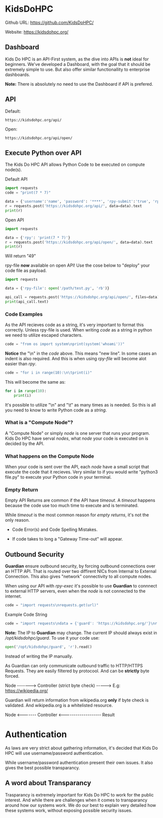 # KidsDoHPC

Github URL: https://github.com/KidsDoHPC/

Website: https://kidsdohpc.org/

## Dashboard

Kids Do HPC is an API-First system, as the dive into APIs is **not** ideal for beginners.
We've developed a Dashboard, with the goal that it should be extremely simple to use.
But also offer similar functionallity to enterprise dashboards.

**Note:** There is absolutely no need to use the Dashboard if API is prefered.

## API

Default: 

```
https://kidsdohpc.org/api/
```

Open:

```
https://kidsdohpc.org/api/open/
```

## Execute Python over API
The Kids Do HPC API allows Python Code to be executed on compute node(s).

Default API

```python
import requests
code = "print(7 * 7)"

data = {'username':'name', 'password': '****', 'rpy-submit':'true', 'rpy': code, 'rpy-exec':'true'}
r = requests.post('https://kidsdohpc.org/api/', data=data).text
print(r)
```

Open API

```python
import requests

data = {'rpy': 'print(7 * 7)'}
r = requests.post('https://kidsdohpc.org/api/open/', data=data).text
print(r)
```

Will return "49"

rpy-file **now** available on open API! Use the cose below to "deploy" your code file as payload.

```python
import requests

data = {'rpy-file': open('/path/test.py', 'rb')}

api_call = requests.post('https://kidsdohpc.org/api/open/', files=data)
print(api_call.text)

```


### Code Examples
As the API recieves code as a string, it's very important to format this correctly. Unless rpy-file is used. When writing *code* as a string in python we need to utilize escaped characters.

```python
code = "from os import system\nprint(system('whoami'))"
```

**Notice** the "\n" in the *code* above. This means "new line". In some cases an indent is also required. And this is when using *rpy-file* will become alot easier than *rpy*.

```python
code = "for i in range(10):\n\tprint(i)"
```

This will become the same as:

```python
for i in range(10):
    print(i)
```

It's possible to utilize "\n" and "\t" as many times as is needed. So this is all you need to know to write Python code as a *string*.

### What is a "Compute Node"?
A "Compute Node" or simply *node* is one server that runs your program.
Kids Do HPC have serval *nodes*, what *node* your code is executed on is decided by the API.

### What happens on the Compute Node
When your code is sent over the API, each *node* have a small script that execute the code that it recieves. Very similar to if you would write "python3 file.py" to execute your Python code in your terminal.

### Empty Return
Empty API Returns are common if the API have *timeout*. A *timeout* happens because the code use too much time to execute and is terminated.

While *timeout* is the most common reason for *empty returns*, it's not the only reason.

- Code Error(s) and Code Spelling Mistakes.

- If code takes to long a "Gateway Time-out" will appear.

## Outbound Security

**Guardian** ensure outbound security, by forcing outbound connections over an HTTP API.
That is routed over two diffirent NICs from Internal to External Connection. This also gives "network" connectivity to all compute nodes.

When using our API with *rpy-exec* it's possible to use **Guardian** to connnect to external HTTP servers, even when the *node* is not connected to the internet.

```python
code = "import requests\nrequests.get(url)"
```

Example Code String

```python
code = "import requests\ndata = {'guard': 'https://kidsdohpc.org/'}\nr = requests.post('http://10.0.1.19/', data=data).text\nprint(r)"
```

**Note:** The IP to **Guardian** may change. The current IP should always exist in */opt/kidsdohpc/guard*. To use it your code use:

```python
open('/opt/kidsdohpc/guard', 'r').read()
```

Instead of writing the IP manually.

As Guardian can only communicate outbound traffic to HTTP/HTTPS Requests. They are easily filtered by protocool. And can be **strictly** byte forced.

Node -------> Controller (strict byte check) -----> E.g: https://wikipedia.org/

Guardian will return information from wikipedia.org **only** if byte check is validated. And wikipedia.org is a whitelisted resource.

Node <------- Controller <------------------- Result

# Authentication

As laws are very strict about gathering information, it's decided that Kids Do HPC will use username/password authentication.

While username/password authentication present their own issues. It also gives the best possible transparancy.

## A word about Transparancy

Trasparancy is extremely important for Kids Do HPC to work for the public interest.
And while there are challenges when it comes to transparancy around how our systems work.
We do our best to explain very detailed how these systems work, without exposing possible security issues.